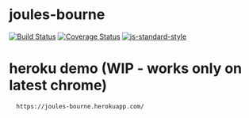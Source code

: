 # joules-bourne

[![Build Status](https://travis-ci.org/koellcode/joules-bourne.svg?branch=master)](https://travis-ci.org/koellcode/joules-bourne)
[![Coverage Status](https://coveralls.io/repos/github/koellcode/joules-bourne/badge.svg?branch=master)](https://coveralls.io/github/koellcode/joules-bourne?branch=master)
[![js-standard-style](https://img.shields.io/badge/code%20style-standard-brightgreen.svg)](http://standardjs.com/)

# heroku demo (WIP - works only on latest chrome)

	  https://joules-bourne.herokuapp.com/
